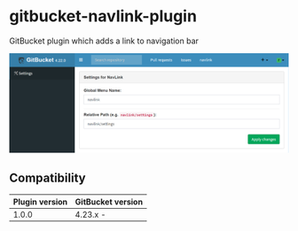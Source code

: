 # gitbucket-navlink-plugin
GitBucket plugin which adds a link to navigation bar

![NavLink settings](images/navlink.png)

## Compatibility

Plugin version | GitBucket version
:--------------|:--------------------
1.0.0          | 4.23.x -
